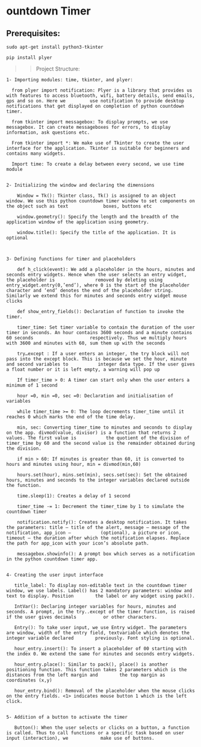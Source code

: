 # ountdown Timer

## Prerequisites:

    sudo apt-get install python3-tkinter
    
    pip install plyer
    
    
 >> Project Structure:
 
    1- Importing modules: time, tkinter, and plyer:
      
      from plyer import notification: Plyer is a library that provides us with features to access bluetooth, wifi, battery details, send emails, gps and so on. Here we         use notification to provide desktop notifications that get displayed on completion of python countdown timer.
      
      from tkinter import messagebox: To display prompts, we use messagebox. It can create messageboxes for errors, to display information, ask questions etc.
      
      From tkinter import *: We make use of Tkinter to create the user interface for the application. Tkinter is suitable for beginners and contains many widgets.
      
      Import time: To create a delay between every second, we use time module
      
    
    2- Initializing the window and declaring the dimensions
    
        Window = Tk(): Tkinter class, Tk() is assigned to an object window. We use this python countdown timer window to set components on the object such as text             boxes, buttons etc
        
        window.geometry(): Specify the length and the breadth of the application window of the application using geometry.
        
        window.title(): Specify the title of the application. It is optional
        
                
    
    3- Defining functions for timer and placeholders
    
        def h_click(event): We add a placeholder in the hours, minutes and seconds entry widgets. Hence when the user selects an entry widget, the placeholder is               removed by deleting using entry_widget.entry(0,’end’), where 0 is the start of the placeholder character and ‘end’ denotes the end of the placeholder string.           Similarly we extend this for minutes and seconds entry widget mouse clicks
        
        def show_entry_fields(): Declaration of function to invoke the timer.
        
        timer_time: Set timer variable to contain the duration of the user timer in seconds. An hour contains 3600 seconds and a minute contains 60 seconds                     respectively. Thus we multiply hours with 3600 and minutes with 60, sum them up with the seconds
        
        try…except : If a user enters an integer, the try block will not pass into the except block. This is because we set the hour, minute and second variables to           integer data type. If the user gives a float number or it is left empty, a warning will pop up
        
        If timer_time > 0: A timer can start only when the user enters a minimum of 1 second
        
        hour =0, min =0, sec =0: Declaration and initialisation of variables
        
        while timer_time >= 0: The loop decrements timer_time until it reaches 0 which marks the end of the time delay.
        
        min, sec: Converting timer_time to minutes and seconds to display on the app. divmod(value, divisor) is a function that returns 2 values. The first value is           the quotient of the division of timer_time by 60 and the second value is the remainder obtained during the division.
        
        if min > 60: If minutes is greater than 60, it is converted to hours and minutes using hour, min = divmod(min,60)
        
        hours.set(hour), mins.set(min), secs.set(sec): Set the obtained hours, minutes and seconds to the integer variables declared outside the function.
        
        time.sleep(1): Creates a delay of 1 second
        
        timer_time -= 1: Decrement the timer_time by 1 to simulate the countdown timer
        
        notification.notify(): Creates a desktop notification. It takes the parameters: title – title of the alert, message – message of the notification, app_icon –           (optional), a picture or icon, timeout – the duration after which the notification elapses. Replace the path for app_icon with your icon’s absolute path.
        
        messagebox.showinfo(): A prompt box which serves as a notification in the python countdown timer app.
        
            
    4- Creating the user input interface
    
       title_label: To display non-editable text in the countdown timer window, we use labels. Label() has 2 mandatory parameters: window and text to display. Position        the label or any widget using pack().
       
       IntVar(): Declaring integer variables for hours, minutes and seconds. A prompt, in the try..except of the timer function, is raised if the user gives decimals          or other characters.
       
       Entry(): To take user input, we use Entry widget. The parameters are window, width of the entry field, textvariable which denotes the integer variable declared        previously. Font styling is optional.
       
       hour_entry.insert(): To insert a placeholder of 00 starting with the index 0. We extend the same for minutes and seconds entry widgets.
       
       hour_entry.place(): Similar to pack(), place() is another positioning function. This function takes 2 parameters which is the distances from the left margin and        the top margin as coordinates (x,y)
       
       hour_entry.bind(): Removal of the placeholder when the mouse clicks on the entry fields. <1> indicates mouse button 1 which is the left click.
       
           
    5- Addition of a button to activate the timer
    
       Button(): When the user selects or clicks on a button, a function is called. Thus to call functions or a specific task based on user input (interaction), we            make use of buttons.
